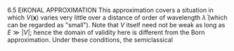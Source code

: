 ---
---

6.5 EIKONAL APPROXIMATION
This approximation covers a situation in which $V(\mathbf{x})$ varies very little over a distance of order of wavelength $\bar{\lambda}$ (which can be regarded as "small"). Note that $V$ itself need not be weak as long as $E \gg|V|$; hence the domain of validity here is different from the Born approximation. Under these conditions, the semiclassical